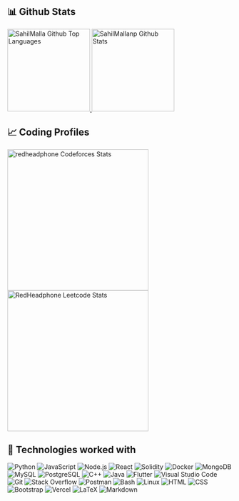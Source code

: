 ## 📊 Github Stats

<span>
<a href="https://github.com/sahilmallanp">
<img height="185" src="https://github-readme-stats.vercel.app/api/top-langs/?username=sahilmallanp&layout=compact&langs_count=8&theme=github_dark&hide=SCSS,GLSL,GAP&border_color=404040" alt="SahilMalla Github Top Languages" />
<img height="185" src="https://github-readme-stats.vercel.app/api?username=sahilmallanp&show_icons=true&count_private=true&theme=github_dark&border_color=404040" alt="SahilMallanp Github Stats" />
</a>
</span>



## 📈 Coding Profiles

<span>
<a href="https://codeforces.com/profile/sahilmallanp">
<img height="316" src="https://codeforces-readme-stats.vercel.app/api/card?username=RedHeadphone&theme=github_dark&force_username=true&border_color=404040" alt="redheadphone Codeforces Stats"/>
</a>
<a href="https://leetcode.com/sahilmallanp">
<img height="316" src="https://leetcard.jacoblin.cool/redheadphone?theme=dark&font=Ubuntu&cache=14400&ext=contest&sheets=https://gist.githubusercontent.com/RedHeadphone/5e715e284c89cace8f5fa09f7fb930b8/raw/ec0be570f114124b1a2156a660d67baa0ab5639d/leetcode_stats_card.css" alt="RedHeadphone Leetcode Stats"/>
</a>
</span>



## 🧩 Technologies worked with

<p>

<img alt="Python" src="https://img.shields.io/badge/Python-14354C.svg?logo=python&logoColor=white">
<img alt="JavaScript" src="https://img.shields.io/badge/JavaScript-F7DF1E.svg?logo=javascript&logoColor=black">
<img alt="Node.js" src="https://img.shields.io/badge/Node.js-43853D.svg?logo=node.js&logoColor=white">
<img alt="React" src="https://img.shields.io/badge/React-20232A?logo=react&logoColor=61DAFB">
<img alt="Solidity" src="https://img.shields.io/badge/Solidity-3C3C3D?logo=Solidity&logoColor=white">
<img alt="Docker" src="https://img.shields.io/badge/Docker-02569B?logo=Docker&logoColor=white">
<img alt="MongoDB" src ="https://img.shields.io/badge/MongoDB-4ea94b.svg?logo=mongodb&logoColor=white">
<img alt="MySQL" src="https://img.shields.io/badge/MySQL-00000F?logo=mysql&logoColor=white">
<img alt="PostgreSQL" src ="https://img.shields.io/badge/PostgreSQL-316192.svg?logo=postgresql&logoColor=white">
<img alt="C++" src="https://img.shields.io/badge/C%2B%2B-00599C?logo=c%2B%2B&logoColor=white">
<img alt="Java" src="https://img.shields.io/badge/Java-ED8B00?logo=Java&logoColor=white">
<img alt="Flutter" src="https://img.shields.io/badge/Flutter-02569B?logo=flutter&logoColor=white">
<img alt="Visual Studio Code" src="https://img.shields.io/badge/Visual%20Studio%20Code-0078d7.svg?logo=visual-studio-code&logoColor=white">
<img alt="Git" src="https://img.shields.io/badge/Git-F05033.svg?logo=git&logoColor=white">
<img alt="Stack Overflow" src="https://img.shields.io/badge/-Stack%20Overflow-FE7A16?logo=stack-overflow&logoColor=white">
<img alt="Postman" src="https://img.shields.io/badge/Postman-FF6C37?logo=postman&logoColor=white">
<img alt="Bash" src="https://img.shields.io/badge/Bash-121011.svg?logo=gnu-bash&logoColor=white">
<img alt="Linux" src="https://img.shields.io/badge/Linux-FCC624?logo=linux&logoColor=black">
<img alt="HTML" src="https://img.shields.io/badge/HTML-E34F26.svg?logo=html5&logoColor=white">
<img alt="CSS" src="https://img.shields.io/badge/CSS-1572B6.svg?logo=css3&logoColor=white">
<img alt="Bootstrap" src="https://img.shields.io/badge/Bootstrap-7952B3.svg?logo=bootstrap&logoColor=white">
<img alt="Vercel" src="https://img.shields.io/badge/Vercel-000000.svg?logo=vercel&logoColor=white">
<img alt="LaTeX" src="https://img.shields.io/badge/LaTeX-008080.svg?logo=LaTeX&logoColor=white">
<img alt="Markdown" src="https://img.shields.io/badge/Markdown-000000.svg?logo=markdown&logoColor=white">

</p>
